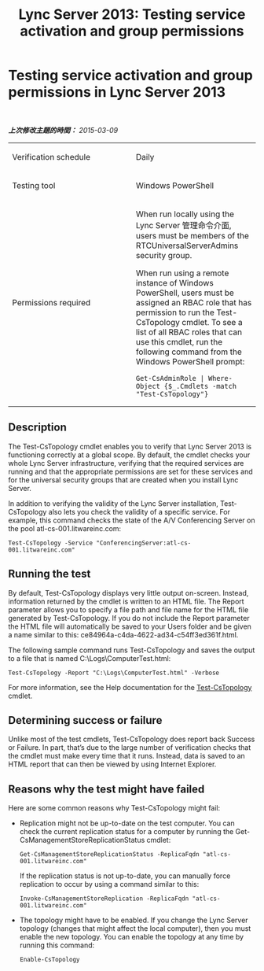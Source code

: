 ﻿---
title: 'Lync Server 2013: Testing service activation and group permissions'
TOCTitle: Testing service activation and group permissions
ms:assetid: 2c59e603-ba85-40ba-91a7-51c6fd39472e
ms:mtpsurl: https://technet.microsoft.com/zh-tw/library/Dn743833(v=OCS.15)
ms:contentKeyID: 62279352
ms.date: 08/10/2015
mtps_version: v=OCS.15
ms.translationtype: HT
---

# Testing service activation and group permissions in Lync Server 2013

 

_**上次修改主題的時間：** 2015-03-09_


<table>
<colgroup>
<col style="width: 50%" />
<col style="width: 50%" />
</colgroup>
<tbody>
<tr class="odd">
<td><p>Verification schedule</p></td>
<td><p>Daily</p></td>
</tr>
<tr class="even">
<td><p>Testing tool</p></td>
<td><p>Windows PowerShell</p></td>
</tr>
<tr class="odd">
<td><p>Permissions required</p></td>
<td><p>When run locally using the Lync Server 管理命令介面, users must be members of the RTCUniversalServerAdmins security group.</p>
<p>When run using a remote instance of Windows PowerShell, users must be assigned an RBAC role that has permission to run the Test-CsTopology cmdlet. To see a list of all RBAC roles that can use this cmdlet, run the following command from the Windows PowerShell prompt:</p>
<pre><code>Get-CsAdminRole | Where-Object {$_.Cmdlets -match &quot;Test-CsTopology&quot;}</code></pre></td>
</tr>
</tbody>
</table>


## Description

The Test-CsTopology cmdlet enables you to verify that Lync Server 2013 is functioning correctly at a global scope. By default, the cmdlet checks your whole Lync Server infrastructure, verifying that the required services are running and that the appropriate permissions are set for these services and for the universal security groups that are created when you install Lync Server.

In addition to verifying the validity of the Lync Server installation, Test-CsTopology also lets you check the validity of a specific service. For example, this command checks the state of the A/V Conferencing Server on the pool atl-cs-001.litwareinc.com:

    Test-CsTopology -Service "ConferencingServer:atl-cs-001.litwareinc.com"

## Running the test

By default, Test-CsTopology displays very little output on-screen. Instead, information returned by the cmdlet is written to an HTML file. The Report parameter allows you to specify a file path and file name for the HTML file generated by Test-CsTopology. If you do not include the Report parameter the HTML file will automatically be saved to your Users folder and be given a name similar to this: ce84964a-c4da-4622-ad34-c54ff3ed361f.html.

The following sample command runs Test-CsTopology and saves the output to a file that is named C:\\Logs\\ComputerTest.html:

    Test-CsTopology -Report "C:\Logs\ComputerTest.html" -Verbose

For more information, see the Help documentation for the [Test-CsTopology](https://docs.microsoft.com/en-us/powershell/module/skype/Test-CsTopology) cmdlet.

## Determining success or failure

Unlike most of the test cmdlets, Test-CsTopology does report back Success or Failure. In part, that’s due to the large number of verification checks that the cmdlet must make every time that it runs. Instead, data is saved to an HTML report that can then be viewed by using Internet Explorer.

## Reasons why the test might have failed

Here are some common reasons why Test-CsTopology might fail:

  - Replication might not be up-to-date on the test computer. You can check the current replication status for a computer by running the Get-CsManagementStoreReplicationStatus cmdlet:
    
        Get-CsManagementStoreReplicationStatus -ReplicaFqdn "atl-cs-001.litwareinc.com"
    
    If the replication status is not up-to-date, you can manually force replication to occur by using a command similar to this:
    
        Invoke-CsManagementStoreReplication -ReplicaFqdn "atl-cs-001.litwareinc.com"

  - The topology might have to be enabled. If you change the Lync Server topology (changes that might affect the local computer), then you must enable the new topology. You can enable the topology at any time by running this command:
    
        Enable-CsTopology

